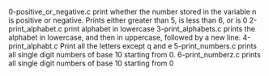 0-positive_or_negative.c print whether the number stored in the variable n is positive or negative.
Prints either greater than 5, is less than 6, or is 0
2-print_alphabet.c print alphabet in lowercase 
3-print_alphabets.c prints the alphabet in lowercase, and then in uppercase, followed by a new line.
4-print_alphabt.c Print all the letters except q and e
5-print_numbers.c prints all single digit numbers of base 10 starting from 0.
6-print_numberz.c prints all single digit numbers of base 10 starting from 0
